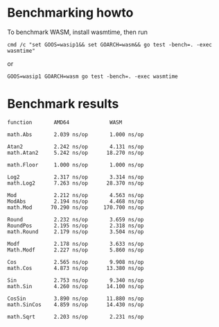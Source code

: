 # Benchmarking howto

To benchmark WASM, install wasmtime, then run

    cmd /c "set GOOS=wasip1&& set GOARCH=wasm&& go test -bench=. -exec wasmtime"

or

    GOOS=wasip1 GOARCH=wasm go test -bench=. -exec wasmtime

# Benchmark results

    function       AMD64             WASM

    math.Abs       2.039 ns/op       1.000 ns/op

    Atan2          2.242 ns/op       4.131 ns/op
    math.Atan2     5.242 ns/op      18.270 ns/op

    math.Floor     1.000 ns/op       1.000 ns/op

    Log2           2.317 ns/op       3.314 ns/op
    math.Log2      7.263 ns/op      28.370 ns/op

    Mod            2.212 ns/op       4.563 ns/op
    ModAbs         2.194 ns/op       4.468 ns/op
    math.Mod      70.290 ns/op     170.700 ns/op

    Round          2.232 ns/op       3.659 ns/op
    RoundPos       2.195 ns/op       2.318 ns/op
    math.Round     2.179 ns/op       3.504 ns/op

    Modf           2.178 ns/op       3.633 ns/op
    Math.Modf      2.227 ns/op       5.860 ns/op

    Cos            2.565 ns/op       9.908 ns/op
    math.Cos       4.873 ns/op      13.380 ns/op

    Sin            2.753 ns/op       9.340 ns/op
    math.Sin       4.260 ns/op      14.100 ns/op

    CosSin         3.890 ns/op      11.880 ns/op
    math.SinCos    4.859 ns/op      14.430 ns/op

    math.Sqrt      2.203 ns/op       2.231 ns/op
